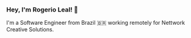 ### Hey, I'm Rogerio Leal! 👋

I'm a Software Engineer from Brazil 🇧🇷 working remotely for Nettwork Creative Solutions.
